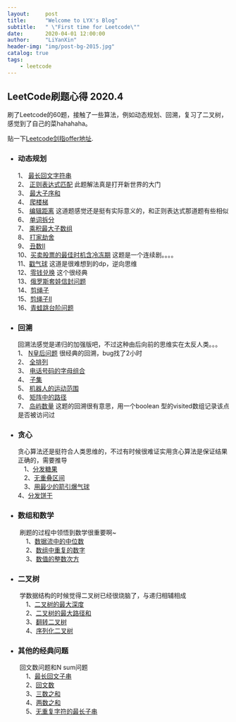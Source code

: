 ```yaml
---
layout:     post
title:      "Welcome to LYX's Blog"
subtitle:   " \"First time for Leetcode\""
date:       2020-04-01 12:00:00
author:     "LiYanXin"
header-img: "img/post-bg-2015.jpg"
catalog: true
tags:
    - leetcode
---
```



## LeetCode刷题心得 2020.4

刷了Leetcode的60题，接触了一些算法，例如动态规划、回溯，复习了二叉树，感觉到了自己的菜hahahaha。

贴一下[Leetcode剑指offer地址](https://leetcode-cn.com/problemset/lcof/).

* ### 动态规划  
  1、 [最长回文字符串](https://leetcode-cn.com/problems/longest-palindromic-substring/)  
  2、 [正则表达式匹配](https://leetcode-cn.com/problems/regular-expression-matching/)   此题解法真是打开新世界的大门  
  3、 [最大子序和](https://leetcode-cn.com/problems/maximum-subarray/)  
  4、 [爬楼梯](https://leetcode-cn.com/problems/climbing-stairs/)  
  5、 [编辑距离](https://leetcode-cn.com/problems/edit-distance/)  这道题感觉还是挺有实际意义的，和正则表达式那道题有些相似  
  6、 [单词拆分](https://leetcode-cn.com/problems/word-break/)  
  7、 [乘积最大子数组](https://leetcode-cn.com/problems/maximum-product-subarray/)  
  8、 [打家劫舍](https://leetcode-cn.com/problems/house-robber/)  
  9、 [丑数II](https://leetcode-cn.com/problems/ugly-number-ii/)  
  10、[买卖股票的最佳时机含冷冻期](https://leetcode-cn.com/problems/best-time-to-buy-and-sell-stock-with-cooldown/)  这题是一个连续剧。。。。  
  11、[戳气球](https://leetcode-cn.com/problems/burst-balloons/)  这道是很难想到的dp，逆向思维  
  12、[零钱兑换](https://leetcode-cn.com/problems/coin-change/)  这个很经典  
  13、[俄罗斯套娃信封问题](https://leetcode-cn.com/problems/russian-doll-envelopes/)    
  14、[剪绳子](https://leetcode-cn.com/problems/jian-sheng-zi-lcof)  
  15、[剪绳子II](https://leetcode-cn.com/problems/jian-sheng-zi-ii-lcof)  
  16、[青蛙跳台阶问题](https://leetcode-cn.com/problems/qing-wa-tiao-tai-jie-wen-ti-lcof)  

* ### 回溯
  回溯法感觉是递归的加强版吧，不过这种由后向前的思维实在太反人类。。。  
   1、 [N皇后问题](https://leetcode-cn.com/problems/n-queens/)  很经典的回溯，bug找了2小时  
   2、 [全排列](https://leetcode-cn.com/problems/permutations/)  
   3、 [电话号码的字母组合](https://leetcode-cn.com/problems/letter-combinations-of-a-phone-number/)  
   4、 [子集](https://leetcode-cn.com/problems/subsets/)  
   5、 [机器人的运动范围](https://leetcode-cn.com/problems/ji-qi-ren-de-yun-dong-fan-wei-lcof)  
   6、 [矩阵中的路径](https://leetcode-cn.com/problems/ju-zhen-zhong-de-lu-jing-lcof)  
   7、 [岛屿数量](https://leetcode-cn.com/problems/number-of-islands)  这题的回溯很有意思，用一个boolean 型的visited数组记录该点是否被访问过

* ### 贪心  
  贪心算法还是挺符合人类思维的，不过有时候很难证实用贪心算法是保证结果正确的，需要推导  
  　1、[分发糖果](https://leetcode-cn.com/problems/candy/)  
  　2、[无重叠区间](https://leetcode-cn.com/problems/non-overlapping-intervals/)  
  　3、[用最少的箭引爆气球](https://leetcode-cn.com/problems/minimum-number-of-arrows-to-burst-balloons/)  
   4、[分发饼干](https://leetcode-cn.com/problems/assign-cookies/)  

* ### 数组和数学   
　　刷题的过程中领悟到数学很重要啊~  
　　　1、[数据流中的中位数](https://leetcode-cn.com/problems/shu-ju-liu-zhong-de-zhong-wei-shu-lcof)  
　　　2、[数组中重复的数字](https://leetcode-cn.com/problems/shu-zu-zhong-zhong-fu-de-shu-zi-lcof)  
　　　3、[数值的整数次方](https://leetcode-cn.com/problems/shu-zhi-de-zheng-shu-ci-fang-lcof)  

    
 * ### 二叉树  
　　学数据结构的时候觉得二叉树已经很烧脑了，与递归相辅相成    
　　　1、[二叉树的最大深度](https://leetcode-cn.com/problems/maximum-depth-of-binary-tree/)  
　　　2、[二叉树的最大路径和](https://leetcode-cn.com/problems/binary-tree-maximum-path-sum/)  
　　　3、[翻转二叉树](https://leetcode-cn.com/problems/invert-binary-tree/)  
　　　4、[序列化二叉树](https://leetcode-cn.com/problems/xu-lie-hua-er-cha-shu-lcof/)  
  
 * ### 其他的经典问题   
　　回文数问题和N sum问题   
　　　1、[最长回文子串](https://leetcode-cn.com/problems/longest-palindromic-substring/)  
　　　2、[回文数](https://leetcode-cn.com/problems/palindrome-number/)  
　　　3、[三数之和](https://leetcode-cn.com/problems/3sum/)  
　　　4、[两数之和](https://leetcode-cn.com/problems/two-sum)  
　　　5、[无重复字符的最长子串](https://leetcode-cn.com/problems/longest-substring-without-repeating-characters)  
  
  
